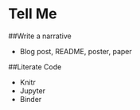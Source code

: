 # Tell Me

##Write a narrative
*  Blog post, README, poster, paper

##Literate Code
* Knitr
* Jupyter
* Binder

